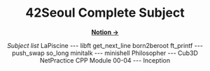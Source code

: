 <div align="center">

  # 42Seoul Complete Subject
  [**Notion →**][Notion]
  <summary>
    <i>
      Subject list
    </i>
	LaPiscine
	---
    libft
    get_next_line
    born2beroot
    ft_printf
	---
    push_swap
    so_long
    minitalk
	---
    minishell
    Philosopher
	---
    Cub3D
    NetPractice
    CPP Module 00-04
	---
    Inception
   </summary>

</div>

[Notion]: https://sapphire-sardine-55a.notion.site/42Seoul-e97fc1974224406788ad77ca63ccfe5f?pvs=4
